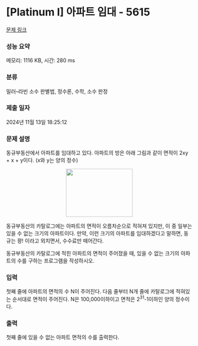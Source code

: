# [Platinum I] 아파트 임대 - 5615 

[문제 링크](https://www.acmicpc.net/problem/5615) 

### 성능 요약

메모리: 1116 KB, 시간: 280 ms

### 분류

밀러–라빈 소수 판별법, 정수론, 수학, 소수 판정

### 제출 일자

2024년 11월 13일 18:25:12

### 문제 설명

<p>동규부동산에서 아파트를 임대하고 있다. 아파트의 방은 아래 그림과 같이 면적이 2xy + x + y이다. (x와 y는 양의 정수)</p>

<p style="text-align: center;"><img alt="" src="https://www.acmicpc.net/upload/images/apart.png" style="width: 180px; height: 130px;"></p>

<p>동규부동산의 카탈로그에는 아파트의 면적이 오름차순으로 적혀져 있지만, 이 중 일부는 있을 수 없는 크기의 아파트이다. 만약, 이런 크기의 아파트를 임대하겠다고 말하면, 동규는 꽝! 이라고 외치면서, 수수료만 떼어간다.</p>

<p>동규부동산의 카탈로그에 적힌 아파트의 면적이 주어졌을 때, 있을 수 없는 크기의 아파트의 수를 구하는 프로그램을 작성하시오.</p>

### 입력 

 <p>첫째 줄에 아파트의 면적의 수 N이 주어진다. 다음 줄부터 N개 줄에 카탈로그에 적혀있는 순서대로 면적이 주어진다. N은 100,000이하이고 면적은 2<sup>31</sup>-1이하인 양의 정수이다.</p>

### 출력 

 <p>첫째 줄에 있을 수 없는 아파트 면적의 수를 출력한다.</p>

